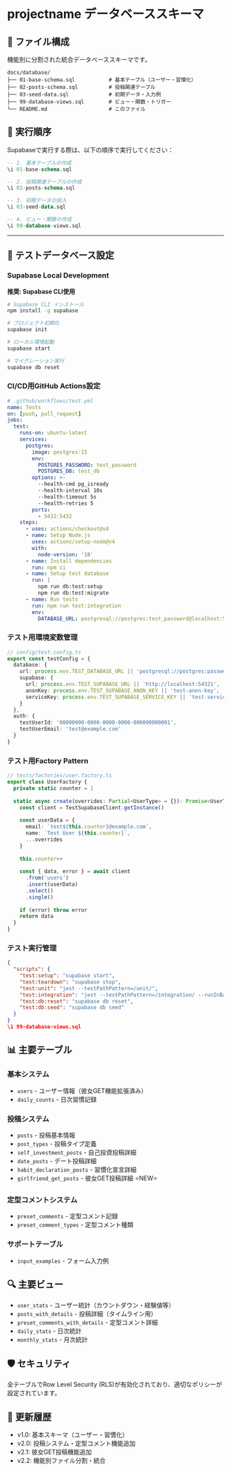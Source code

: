 # projectname データベーススキーマ

## 📁 ファイル構成

機能別に分割された統合データベーススキーマです。

```
docs/database/
├── 01-base-schema.sql           # 基本テーブル（ユーザー・習慣化）
├── 02-posts-schema.sql          # 投稿関連テーブル
├── 03-seed-data.sql             # 初期データ・入力例
├── 99-database-views.sql        # ビュー・関数・トリガー
└── README.md                    # このファイル
```

## 🚀 実行順序

Supabaseで実行する際は、以下の順序で実行してください：

```sql
-- 1. 基本テーブルの作成
\i 01-base-schema.sql

-- 2. 投稿関連テーブルの作成
\i 02-posts-schema.sql

-- 3. 初期データの投入
\i 03-seed-data.sql

-- 4. ビュー・関数の作成
\i 99-database-views.sql
```

---

## 🧪 テストデータベース設定

### Supabase Local Development

**推奨: Supabase CLI使用**

```bash
# Supabase CLI インストール
npm install -g supabase

# プロジェクト初期化
supabase init

# ローカル環境起動
supabase start

# マイグレーション実行
supabase db reset
```

### CI/CD用GitHub Actions設定

```yaml
# .github/workflows/test.yml
name: Tests
on: [push, pull_request]
jobs:
  test:
    runs-on: ubuntu-latest    
    services:
      postgres:
        image: postgres:15
        env:
          POSTGRES_PASSWORD: test_password
          POSTGRES_DB: test_db
        options: >-
          --health-cmd pg_isready
          --health-interval 10s
          --health-timeout 5s
          --health-retries 5
        ports:
          - 5432:5432
    steps:
      - uses: actions/checkout@v4      
      - name: Setup Node.js
        uses: actions/setup-node@v4
        with:
          node-version: '18'          
      - name: Install dependencies
        run: npm ci        
      - name: Setup test database
        run: |
          npm run db:test:setup
          npm run db:test:migrate          
      - name: Run tests
        run: npm run test:integration
        env:
          DATABASE_URL: postgresql://postgres:test_password@localhost:5432/test_db
```

### テスト用環境変数管理

```typescript
// config/test.config.ts
export const testConfig = {
  database: {
    url: process.env.TEST_DATABASE_URL || 'postgresql://postgres:password@localhost:54321/postgres',
    supabase: {
      url: process.env.TEST_SUPABASE_URL || 'http://localhost:54321',
      anonKey: process.env.TEST_SUPABASE_ANON_KEY || 'test-anon-key',
      serviceKey: process.env.TEST_SUPABASE_SERVICE_KEY || 'test-service-key'
    }
  },
  auth: {
    testUserId: '00000000-0000-0000-0000-000000000001',
    testUserEmail: 'test@example.com'
  }
}
```

### テスト用Factory Pattern

```typescript
// tests/factories/user.factory.ts
export class UserFactory {
  private static counter = 1
  
  static async create(overrides: Partial<UserType> = {}): Promise<UserType> {
    const client = TestSupabaseClient.getInstance()
    
    const userData = {
      email: `test${this.counter}@example.com`,
      name: `Test User ${this.counter}`,
      ...overrides
    }
    
    this.counter++
    
    const { data, error } = await client
      .from('users')
      .insert(userData)
      .select()
      .single()
      
    if (error) throw error
    return data
  }
}
```

### テスト実行管理

```json
{
  "scripts": {
    "test:setup": "supabase start",
    "test:teardown": "supabase stop",
    "test:unit": "jest --testPathPattern=/unit/",
    "test:integration": "jest --testPathPattern=/integration/ --runInBand",
    "test:db:reset": "supabase db reset",
    "test:db:seed": "supabase db seed"
  }
}
\i 99-database-views.sql
```

## 📊 主要テーブル

### 基本システム
- `users` - ユーザー情報（彼女GET機能拡張済み）
- `daily_counts` - 日次習慣記録

### 投稿システム
- `posts` - 投稿基本情報
- `post_types` - 投稿タイプ定義
- `self_investment_posts` - 自己投資投稿詳細
- `date_posts` - デート投稿詳細
- `habit_declaration_posts` - 習慣化宣言詳細
- `girlfriend_get_posts` - 彼女GET投稿詳細 ⭐NEW⭐

### 定型コメントシステム
- `preset_comments` - 定型コメント記録
- `preset_comment_types` - 定型コメント種類

### サポートテーブル
- `input_examples` - フォーム入力例

## 🔍 主要ビュー

- `user_stats` - ユーザー統計（カウントダウン・経験値等）
- `posts_with_details` - 投稿詳細（タイムライン用）
- `preset_comments_with_details` - 定型コメント詳細
- `daily_stats` - 日次統計
- `monthly_stats` - 月次統計

## 🛡️ セキュリティ

全テーブルでRow Level Security (RLS)が有効化されており、適切なポリシーが設定されています。

## 🔄 更新履歴

- v1.0: 基本スキーマ（ユーザー・習慣化）
- v2.0: 投稿システム・定型コメント機能追加
- v2.1: 彼女GET投稿機能追加
- v2.2: 機能別ファイル分割・統合